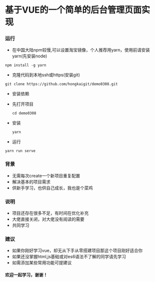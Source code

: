 # 基于VUE的一个简单的后台管理页面实现


### 运行
- 在中国大陆npm较慢,可以设置淘宝镜像，个人推荐用yarn，使用前请安装yarn(先安装node)

```
npm install -g yarn
```

- 克隆代码到本地ssh或https(安装git)

```
git clone https://github.com/hongkaigit/demo0308.git
```

- 安装依赖
 - 先打开项目
 
	```
	cd demo0308
	```
 - 安装
 
	```
	yarn
	```

- 运行

```
yarn run serve
```

### 背景

- 无需每次create一个新项目重复配置
- 解决基本的项目需求
- 供新手学习，也供自己成长，我也是个菜鸡

### 说明

- 项目还存在很多不足，有时间在优化补充
- 大佬直接关闭，对大佬没有阅读的需要
- 共同学习

### 建议

- 如果你刚好学习vue，却无从下手从零搭建项目那这个项目刚好适合你
- 如果还没掌握html,js基础或对es6语法不了解的同学请先学习
- 如需添加某些常用功能可提建议

#### 欢迎一起学习，谢谢！